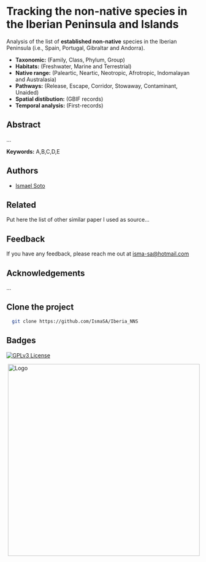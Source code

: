 
# Tracking the non-native species in the Iberian Peninsula and Islands

Analysis of the list of **established non-native** species in the Iberian Peninsula (i.e., Spain, Portugal, Gibraltar and Andorra).

- **Taxonomic:** (Family, Class, Phylum, Group)
- **Habitats:** (Freshwater, Marine and Terrestrial)
- **Native range:** (Paleartic, Neartic, Neotropic, Afrotropic, Indomalayan and Australasia)
- **Pathways:** (Release, Escape, Corridor, Stowaway, Contaminant, Unaided)
- **Spatial distibution:** (GBIF records)
- **Temporal analysis:** (First-records)

## Abstract
...

**Keywords:** A,B,C,D,E


## Authors

- [Ismael Soto](https://github.com/IsmaSA)

## Related

Put here the list of other similar paper I used as source...

## Feedback

If you have any feedback, please reach me out at isma-sa@hotmail.com

## Acknowledgements
...

## Clone the project

```bash
  git clone https://github.com/IsmaSA/Iberia_NNS
```

## Badges

[![GPLv3 License](https://img.shields.io/badge/License-GPL%20v3-yellow.svg)](https://opensource.org/licenses/)

<img src="https://www.frov.jcu.cz/images/FROV_cz.svg" alt="Logo" width="500" style="float: right; margin-center: 10px;" />

